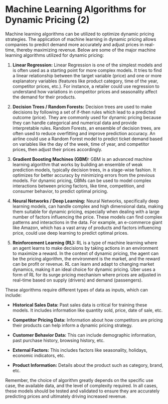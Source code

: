 # Machine Learning Algorithms for Dynamic Pricing (2)

Machine learning algorithms can be utilized to optimize dynamic pricing strategies. The application of machine learning in dynamic pricing allows companies to predict demand more accurately and adjust prices in real-time, thereby maximizing revenue. Below are some of the major machine learning algorithms utilized for dynamic pricing:

1. **Linear Regression:** Linear Regression is one of the simplest models and is often used as a starting point for more complex models. It tries to find a linear relationship between the target variable (price) and one or more explanatory variables (features like product category, time of the year, competitor prices, etc.). For instance, a retailer could use regression to understand how variations in competitor prices and seasonality affect the demand for their products.

2. **Decision Trees / Random Forests:** Decision trees are used to make decisions by following a set of if-then rules which lead to a predicted outcome (price). They are commonly used for dynamic pricing because they can handle categorical and numerical data and provide interpretable rules. Random Forests, an ensemble of decision trees, are often used to reduce overfitting and improve prediction accuracy. An airline could use a Random Forest model to predict ticket demand based on variables like the day of the week, time of year, and competitor prices, then adjust their prices accordingly.

3. **Gradient Boosting Machines (GBM):** GBM is an advanced machine learning algorithm that works by building an ensemble of weak prediction models, typically decision trees, in a stage-wise fashion. It optimizes for better accuracy by minimizing errors from the previous models. For dynamic pricing, GBMs can be used to model complex interactions between pricing factors, like time, competition, and consumer behavior, to predict optimal pricing.

4. **Neural Networks / Deep Learning:** Neural Networks, specifically deep learning models, can handle complex and high dimensional data, making them suitable for dynamic pricing, especially when dealing with a large number of factors influencing the price. These models can find complex patterns and interactions in the data. For example, an e-commerce giant like Amazon, which has a vast array of products and factors influencing price, could use deep learning to predict optimal prices.

5. **Reinforcement Learning (RL):** RL is a type of machine learning where an agent learns to make decisions by taking actions in an environment to maximize a reward. In the context of dynamic pricing, the agent can be the pricing algorithm, the environment is the market, and the reward can be profit or revenue. RL can learn and adapt to changing market dynamics, making it an ideal choice for dynamic pricing. Uber uses a form of RL for its surge pricing mechanism where prices are adjusted in real-time based on supply (drivers) and demand (passengers).

These algorithms require different types of data as inputs, which can include:

- **Historical Sales Data:** Past sales data is critical for training these models. It includes information like quantity sold, price, date of sale, etc.

- **Competitor Pricing Data:** Information about how competitors are pricing their products can help inform a dynamic pricing strategy.

- **Customer Behavior Data:** This can include demographic information, past purchase history, browsing history, etc.

- **External Factors:** This includes factors like seasonality, holidays, economic indicators, etc.

- **Product Information:** Details about the product such as category, brand, etc.

Remember, the choice of algorithm greatly depends on the specific use case, the available data, and the level of complexity required. In all cases, these models should be tested and validated to ensure they are accurately predicting prices and ultimately driving increased revenue.